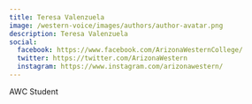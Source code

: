 ```yaml
---
title: Teresa Valenzuela
image: /western-voice/images/authors/author-avatar.png
description: Teresa Valenzuela
social:
  facebook: https://www.facebook.com/ArizonaWesternCollege/
  twitter: https://twitter.com/ArizonaWestern
  instagram: https://www.instagram.com/arizonawestern/
---
```


AWC Student